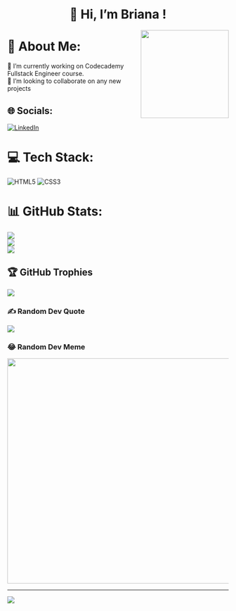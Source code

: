 

<!---
-  Hi, I’m @clowney33
- 👀 I’m interested in ...
- 🌱 I’m currently learning ...
- 💞️ I’m looking to collaborate on ...
- 📫 How to reach me ...
clowney33/clowney33 is a ✨ special ✨ repository because its `README.md` (this file) appears on your GitHub profile.
You can click the Preview link to take a look at your changes.
--->
<h1 align="center">👋 Hi, I’m Briana !</h1>
<img align="right" width="200" src="https://user-images.githubusercontent.com/70237126/201799365-11aeef3e-6813-47ef-b7c9-4610268c772f.png">

# 💫 About Me:
🌱 I’m currently working on Codecademy Fullstack Engineer course.<br>
💞️ I’m looking to collaborate on any new projects<br>

## 🌐 Socials:
[![LinkedIn](https://img.shields.io/badge/LinkedIn-%230077B5.svg?logo=linkedin&logoColor=white)](https://www.linkedin.com/in/briana-clowney-563a91168) 

# 💻 Tech Stack:
![HTML5](https://img.shields.io/badge/html5-%23E34F26.svg?style=for-the-badge&logo=html5&logoColor=white) ![CSS3](https://img.shields.io/badge/css3-%231572B6.svg?style=for-the-badge&logo=css3&logoColor=white)
# 📊 GitHub Stats:
![](https://github-readme-stats.vercel.app/api?username=clowney33&theme=material-palenight&hide_border=false&include_all_commits=false&count_private=false)<br/>
![](https://github-readme-streak-stats.herokuapp.com/?user=clowney33&theme=material-palenight&hide_border=false)<br/>
![](https://github-readme-stats.vercel.app/api/top-langs/?username=clowney33&theme=material-palenight&hide_border=false&include_all_commits=false&count_private=false&layout=compact)

## 🏆 GitHub Trophies
![](https://github-profile-trophy.vercel.app/?username=clowney33&theme=radical&no-frame=true&no-bg=false&margin-w=4)

### ✍️ Random Dev Quote
![](https://quotes-github-readme.vercel.app/api?type=horizontal&theme=radical)

### 😂 Random Dev Meme
<img src="https://random-memer.herokuapp.com/" width="512px"/>

---
[![](https://visitcount.itsvg.in/api?id=clowney33&icon=0&color=0)](https://visitcount.itsvg.in)

<!-- Proudly created with GPRM ( https://gprm.itsvg.in ) -->

